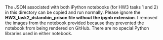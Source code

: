The JSON associated with both iPython notebooks (for HW3 tasks 1 and 2) in this directory can be copied and run normally. Please ignore the **HW3_task2_dstarobin_prison file without the ipynb extension**. I removed the images from the notebook provided because they prevented the notebook from being rendered on GitHub. There are no special Python libraries used in either notebook.
